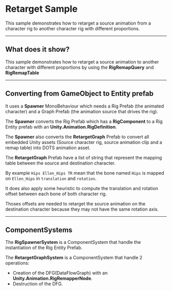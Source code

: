 # Retarget Sample

This sample demonstrates how to retarget a source animation from a character rig to another character rig with different proportions.

----
## What does it show?

This sample demonstrates how to retarget a source animation to another character with different proportions by using the **RigRemapQuery** and **RigRemapTable**

----
## Converting from GameObject to Entity prefab

It uses a **Spawner** MonoBehaviour which needs a Rig Prefab (the animated character) and a Graph Prefab (the animation source that drives the rig).

The **Spawner** converts the Rig Prefab which has a **RigComponent** to a Rig Entity prefab with an **Unity.Animation.RigDefinition**.

The **Spawner** also converts the **RetargetGraph** Prefab to convert all embedded Unity assets (Source character rig, source animation clip and a remap table) into DOTS animation asset.

The **RetargetGraph** Prefab have a list of string that represent the mapping table between the source and destination character.

By example `Hips Ellen_Hips TR` mean that the bone named `Hips` is mapped on `Ellen_Hips` in `translation` and `rotation`.

It does also apply some heuristic to compute the translation and rotation offset between each bone of both character rig.

Thoses offsets are needed to retarget the source animation on the destination character because they may not have the same rotation axis.

----
## ComponentSystems

The **RigSpawnerSystem** is a ComponentSystem that handle the instantiation of the Rig Entity Prefab.

The **RetargetGraphSystem** is a ComponentSystem that handle 2 operations:

* Creation of the DFG(DataFlowGraph) with an **Unity.Animation.RigRemapperNode**.
* Destruction of the DFG.



